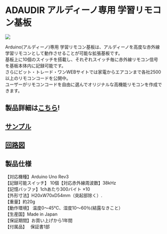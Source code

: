# ADAUDIR アルディーノ専用 学習リモコン基板

![](https://bit-trade-one.co.jp/wp/wp-content/uploads/2018/05/90e753e9ec27fa0614e066f9dc26fe30.png)  

Arduino(アルディーノ)専用 学習リモコン基板は、アルディーノを高度な赤外線学習リモコンとして動作させることが可能な拡張基板です。  
基板上に10個のスイッチを搭載し、それぞれスイッチ毎に赤外線リモコン信号を基板本体内に記録可能です。  
さらにビット・トレード・ワンWEBサイトでは家電からエアコンまで各社2500以上のリモコンコードを公開中。  
ユーザーがリモコンコードを自由に選んでオリジナルな高機能リモコンを作成できます。  

## 製品詳細は[こちら](https://bit-trade-one.co.jp/product/module/adaudir/)!

## [サンプル](https://github.com/bit-trade-one/ADAUDIR_Arduino_IR_Remocon/tree/master/Sample)

## [回路図](https://github.com/bit-trade-one/ADAUDIR_Arduino_IR_Remocon/blob/master/Schematics/arduino_ir_v11_schematics.pdf)

## 製品仕様
【対応機種】Arduino Uno Rev3  
【記録可能スイッチ】 10個【対応赤外線周波数】38kHz  
【記憶バッファ】1chあたり300バイト ×10  
【外形寸法】H20xW70xD54mm（突起部除く）.  
【重量】約20g  
【動作環境】 温度0～45℃、湿度10～60％(結露なきこと）  
【生産国】Made in Japan  
【保証期間】お買い上げから1年間  
【付属品】　  保証書1部  
